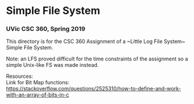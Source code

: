 # Simple File System
### UVic CSC 360, Spring 2019

This directory is for the CSC 360 Assignment of a ~Little Log File System~ Simple File System.

Note: an LFS proved difficult for the time constraints of the assignment so a simple Unix-like FS was made instead.


Resources:\
Link for Bit Map functions:
https://stackoverflow.com/questions/2525310/how-to-define-and-work-with-an-array-of-bits-in-c
